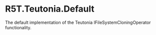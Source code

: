 # R5T.Teutonia.Default
The default implementation of the Teutonia IFileSystemCloningOperator functionality.
